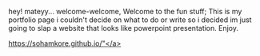 hey! mateyy... welcome-welcome, Welcome to the fun stuff; This is my portfolio page i couldn't decide on what to do or write so i decided im just going to slap a website that looks like powerpoint presentation. Enjoy.

<a href="https://sohamkore.github.io/">https://sohamkore.github.io/"</a>
